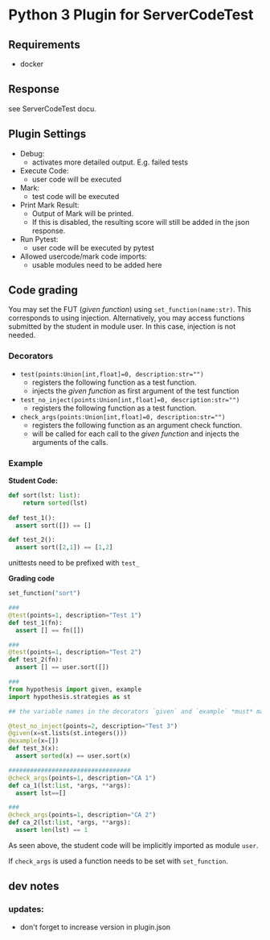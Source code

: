 # Python 3 Plugin for ServerCodeTest
## Requirements
* docker

## Response
see ServerCodeTest docu.

## Plugin Settings
* Debug:
  * activates more detailed output. E.g. failed tests
* Execute Code:
  * user code will be executed
* Mark:
  * test code will be executed
* Print Mark Result:
  * Output of Mark will be printed. 
  * If this is disabled, the resulting score will still be added in the json response.
* Run Pytest:
  * user code will be executed by pytest
* Allowed usercode/mark code imports:
  * usable modules need to be added here

## Code grading

You may set the FUT (*given function*) using `set_function(name:str)`. This corresponds to using injection.
Alternatively, you may access functions submitted by the student in module user. In this case, injection is not needed.

### Decorators
* `test(points:Union[int,float]=0, description:str="")`
  * registers the following function as a test function.
  * injects the *given function* as first argument of the test function
* `test_no_inject(points:Union[int,float]=0, description:str="")`
  * registers the following function as a test function.
* `check_args(points:Union[int,float]=0, description:str="")`
  * registers the following function as an argument check function.
  * will be called for each call to the *given function* and injects the arguments of the calls.

### Example
**Student Code:**
```python
def sort(lst: list):
    return sorted(lst)
    
def test_1():
  assert sort([]) == []

def test_2():
  assert sort([2,1]) == [1,2]
```
unittests need to be prefixed with `test_`

**Grading code**
```python
set_function("sort") 

###
@test(points=1, description="Test 1")
def test_1(fn):
  assert [] == fn([])

###
@test(points=1, description="Test 2")
def test_2(fn):
  assert [] == user.sort([])

###
from hypothesis import given, example
import hypothesis.strategies as st

## the variable names in the decorators `given` and `example` *must* match the parameter name of the test function.

@test_no_inject(points=2, description="Test 3")
@given(x=st.lists(st.integers()))
@example(x=[])
def test_3(x):
  assert sorted(x) == user.sort(x)

##################################
@check_args(points=1, description="CA 1")
def ca_1(lst:list, *args, **args):
  assert lst==[]

###
@check_args(points=1, description="CA 2")
def ca_2(lst:list, *args, **args):
  assert len(lst) == 1
```
As seen above, the student code will be implicitly imported as module `user`.

If `check_args` is used a function needs to be set with `set_function`.

## dev notes
### updates:
* don't forget to increase version in plugin.json
